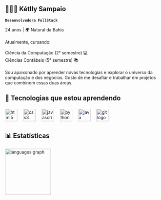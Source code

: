 <h2 align="left">👩🏻‍💻 Kétlly Sampaio</h2
                                   
###
**`Desenvolvedora FullStack`**
<p align="left"<br>24 anos | 🌍 Natural da Bahia<br><br>Atualmente, cursando:<br><br>Ciência da Computação (2° semestre) 💻<br>Ciências Contábeis (5° semestre) 📚<br><br>Sou apaixonado por aprender novas tecnologias e explorar o universo da computação e dos negócios. Gosto de me desafiar e trabalhar em projetos que combinem essas duas áreas.</p>

###

<h2 align="left">🤖 Tecnologias que estou aprendendo</h2>

###

<div align="left">
  <img src="https://cdn.jsdelivr.net/gh/devicons/devicon/icons/html5/html5-plain.svg" height="40" alt="html5 logo"  />
  <img width="12" />
  <img src="https://cdn.jsdelivr.net/gh/devicons/devicon/icons/css3/css3-plain.svg" height="40" alt="css3 logo"  />
  <img width="12" />
  <img src="https://cdn.jsdelivr.net/gh/devicons/devicon/icons/javascript/javascript-plain.svg" height="40" alt="javascript logo"  />
  <img width="12" />
  <img src="https://cdn.jsdelivr.net/gh/devicons/devicon/icons/python/python-original.svg" height="40" alt="python logo"  />
  <img width="12" />
  <img src="https://cdn.jsdelivr.net/gh/devicons/devicon/icons/java/java-original.svg" height="40" alt="java logo"  />
  <img width="12" />
  <img src="https://cdn.jsdelivr.net/gh/devicons/devicon/icons/git/git-plain.svg" height="40" alt="git logo"  />
</div>

###

<h2 align="left">📊 Estatísticas</h2>

###

<div align="left">
   <img src="https://github-readme-stats.vercel.app/api/top-langs?username=KetllySampaio24&locale=en&hide_title=false&layout=compact&card_width=320&langs_count=7&theme=codeSTACKr&hide_border=false&order=2" height="150" alt="languages graph"  />
</div>

###
